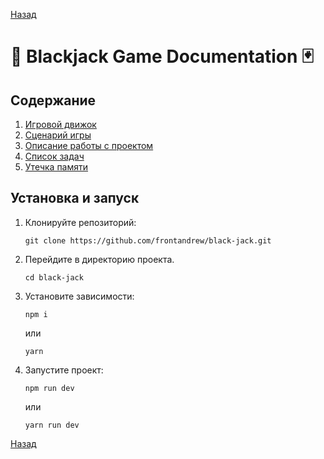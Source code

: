 [Назад](../README.md)

# 🎲 Blackjack Game Documentation 🃏

## Содержание

1. [Игровой движок](./game-engine.md)
2. [Сценарий игры](./game-play.md)
3. [Описание работы с проектом](./project-setup.md)
4. [Список задач](./todo.md)
5. [Утечка памяти](./memory-leaks.md)

## Установка и запуск

1. Клонируйте репозиторий:
   ```
   git clone https://github.com/frontandrew/black-jack.git
   ```
2. Перейдите в директорию проекта.
   ```
   cd black-jack
   ```

3. Установите зависимости:
   ```
   npm i
   ```
   или
   ```
   yarn
   ```

4. Запустите проект:
   ```
   npm run dev
   ```
   или
   ```
   yarn run dev
   ```

[Назад](../README.md)